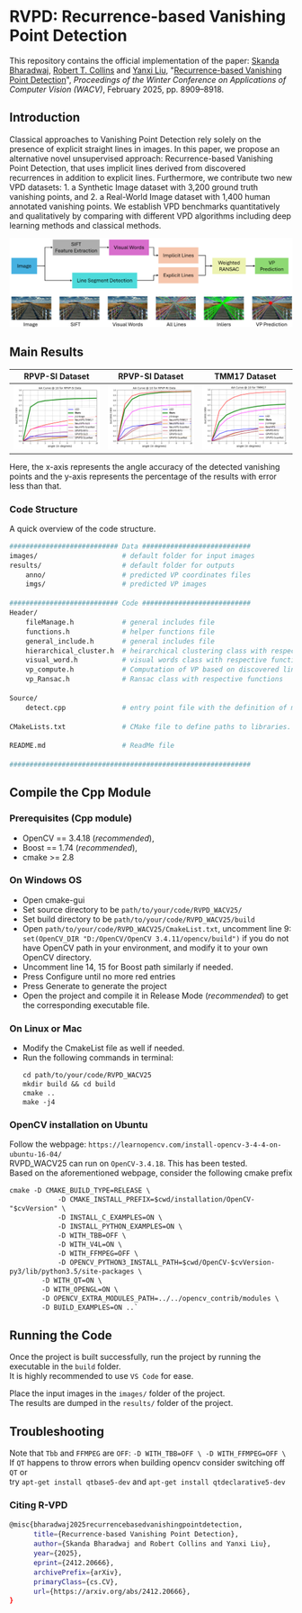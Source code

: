 # RVPD: Recurrence-based Vanishing Point Detection
This repository contains the official implementation of the paper: [Skanda Bharadwaj](https://www.skandabharadwaj.com/), [Robert T. Collins](https://www.cse.psu.edu/~rtc12/) and [Yanxi Liu](https://www.cse.psu.edu/~yul11/), "[Recurrence-based Vanishing Point Detection](https://doi.org/10.48550/arXiv.2412.20666)", *Proceedings of the Winter Conference on Applications of Computer Vision (WACV)*,
February 2025, pp. 8909–8918.

## Introduction
Classical approaches to Vanishing Point Detection rely solely on the presence of explicit straight lines in images. In this paper, we propose an alternative novel unsupervised approach: Recurrence-based Vanishing Point Detection, that uses implicit lines derived from discovered recurrences in addition to explicit lines. Furthermore, we contribute two new VPD datasets: 1. a Synthetic Image dataset with 3,200 ground truth vanishing points, and 2. a Real-World Image dataset with 1,400 human annotated vanishing points. We establish VPD benchmarks quantitatively and qualitatively by comparing with different VPD algorithms including deep learning methods and classical methods.

![RVPD](figs/rvpd_wacv25.png) 


## Main Results
| RPVP-SI Dataset                                              | RPVP-SI Dataset                                              | TMM17 Dataset                       | 
| ------------------------------------------------------------ | ------------------------------------------------------------ | ----------------------------------- |
| ![RPVP_RI](figs/rpvp_si.png)                                 | ![RPVP_RI](figs/rpvp_ri.png)                                 | ![TMM17](figs/tmm17.png)            |

Here, the x-axis represents the angle accuracy of the detected vanishing points and the y-axis represents the percentage of the results with error less than that.

### Code Structure

A quick overview of the code structure.

```bash
########################### Data ###########################
images/                     # default folder for input images
results/                    # default folder for outputs
    anno/                   # predicted VP coordinates files
    imgs/                   # predicted VP images

########################### Code ###########################
Header/
    fileManage.h            # general includes file
    functions.h             # helper functions file
    general_include.h       # general includes file
    hierarchical_cluster.h  # heirarchical clustering class with respective functions
    visual_word.h           # visual words class with respective functions
    vp_compute.h            # Computation of VP based on discovered lines
    vp_Ransac.h             # Ransac class with respective functions

Source/
    detect.cpp              # entry point file with the definition of main. Caller File.

CMakeLists.txt              # CMake file to define paths to libraries.

README.md                   # ReadMe file

############################################################
```
## Compile the Cpp Module

### Prerequisites (Cpp module)
- OpenCV == 3.4.18 (*recommended*), 
- Boost == 1.74 (*recommended*), 
- cmake >= 2.8

### On Windows OS
- Open cmake-gui
- Set source directory to be `path/to/your/code/RVPD_WACV25/`
- Set build directory to be `path/to/your/code/RVPD_WACV25/build`
- Open `path/to/your/code/RVPD_WACV25/CmakeList.txt`, uncomment line 9: `set(OpenCV_DIR "D:/OpenCV/OpenCV 3.4.11/opencv/build")` if you do not have OpenCV path in your environment, and modify it to your own OpenCV directory.
- Uncomment line 14, 15 for Boost path similarly if needed.
- Press Configure until no more red entries
- Press Generate to generate the project
- Open the project and compile it in Release Mode (*recommended*) to get the corresponding executable file.

### On Linux or Mac
- Modify the CmakeList file as well if needed.
- Run the following commands in terminal:
	```	
	cd path/to/your/code/RVPD_WACV25
	mkdir build && cd build
	cmake ..
	make -j4
	```

### OpenCV installation on Ubuntu
Follow the webpage: `https://learnopencv.com/install-opencv-3-4-4-on-ubuntu-16-04/` <br>
RVPD_WACV25 can run on `OpenCV-3.4.18`. This has been tested. <br>
Based on the aforementioned webpage, consider the following cmake prefix
```
cmake -D CMAKE_BUILD_TYPE=RELEASE \
            -D CMAKE_INSTALL_PREFIX=$cwd/installation/OpenCV-"$cvVersion" \
            -D INSTALL_C_EXAMPLES=ON \
            -D INSTALL_PYTHON_EXAMPLES=ON \
            -D WITH_TBB=OFF \
            -D WITH_V4L=ON \
            -D WITH_FFMPEG=OFF \
            -D OPENCV_PYTHON3_INSTALL_PATH=$cwd/OpenCV-$cvVersion-py3/lib/python3.5/site-packages \
        -D WITH_QT=ON \
        -D WITH_OPENGL=ON \
        -D OPENCV_EXTRA_MODULES_PATH=../../opencv_contrib/modules \
        -D BUILD_EXAMPLES=ON ..`
```

## Running the Code
Once the project is built successfully, run the project by running the executable in the `build` folder. <br> 
It is highly recommended to use `VS Code` for ease. <br>

Place the input images in the `images/` folder of the project. <br>
The results are dumped in the `results/` folder of the project. <br>

## Troubleshooting
Note that `Tbb` and `FFMPEG` are `OFF`: `-D WITH_TBB=OFF \ -D WITH_FFMPEG=OFF \` <br>
If `QT` happens to throw errors when building opencv consider switching off `QT` or <br>
try `apt-get install qtbase5-dev` and `apt-get install qtdeclarative5-dev`

### Citing R-VPD
```bash
@misc{bharadwaj2025recurrencebasedvanishingpointdetection,
      title={Recurrence-based Vanishing Point Detection}, 
      author={Skanda Bharadwaj and Robert Collins and Yanxi Liu},
      year={2025},
      eprint={2412.20666},
      archivePrefix={arXiv},
      primaryClass={cs.CV},
      url={https://arxiv.org/abs/2412.20666}, 
}
```
